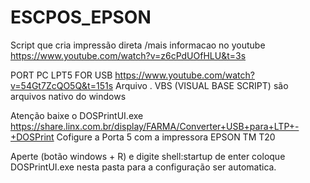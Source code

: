 # ESCPOS_EPSON
Script que cria impressão direta
/mais informacao no youtube https://www.youtube.com/watch?v=z6cPdUOfHLU&t=3s

PORT PC LPT5 FOR USB https://www.youtube.com/watch?v=54Gt7ZcQO5Q&t=151s
Arquivo . VBS (VISUAL BASE SCRIPT) são arquivos nativo do windows 

Atenção baixe o DOSPrintUI.exe
https://share.linx.com.br/display/FARMA/Converter+USB+para+LTP+-+DOSPrint
Cofigure a Porta 5 com a impressora EPSON TM T20

Aperte (botão windows + R) e digite shell:startup de enter
coloque DOSPrintUI.exe nesta pasta para a configuração ser automatica.

